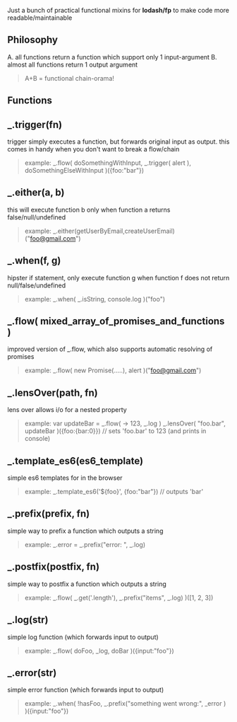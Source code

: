 Just a bunch of practical functional mixins for **lodash/fp** to make code more readable/maintainable

## Philosophy

A. all functions return a function which support only 1 input-argument
B. almost all functions return 1 output argument

> A+B = functional chain-orama!

## Functions

## _.trigger(fn)
 
trigger simply executes a function, but forwards original input as output.
this comes in handy when you don't want to break a flow/chain
 
> example:	_.flow( doSomethingWithInput, _.trigger( alert ), doSomethingElseWithInput )({foo:"bar"})
			
## _.either(a, b)
 
this will execute function b only when function a returns false/null/undefined 
 
> example: _.either(getUserByEmail,createUserEmail)("foo@gmail.com")
 
## _.when(f, g)
 
hipster if statement, only execute function g when function f does not return null/false/undefined 
 
> example: _.when( _.isString, console.log )("foo")
 
## _.flow( mixed_array_of_promises_and_functions )
 
improved version of _.flow, which also supports automatic resolving of promises
 
> example: _.flow( new Promise(.....), alert )("foo@gmail.com")
 
## _.lensOver(path, fn)
 
lens over allows i/o for a nested property 
 
> example: var updateBar = _.flow( -> 123, _.log )
>			_.lensOver( "foo.bar", updateBar )({foo:{bar:0}})  // sets 'foo.bar' to 123 (and prints in console)
 
## _.template_es6(es6_template)
 
simple es6 templates for in the browser
 
> example: _.template_es6('${foo}', {foo:"bar"})    // outputs 'bar'
 
## _.prefix(prefix, fn)
 
simple way to prefix a function which outputs a string 
 
> example: _.error = _.prefix("error: ", _.log)
 
## _.postfix(postfix, fn)
 
simple way to postfix a function which outputs a string 
 
> example: _.flow( _.get('.length'), _.prefix("items", _.log) )([1, 2, 3])
 
## _.log(str)
 
simple log function (which forwards input to output)
 
> example: _.flow( doFoo, _log, doBar )({input:"foo"})
 
## _.error(str)
 
simple error function (which forwards input to output)
 
> example: _.when( !hasFoo, _.prefix("something went wrong:", _error ) )({input:"foo"})
 
